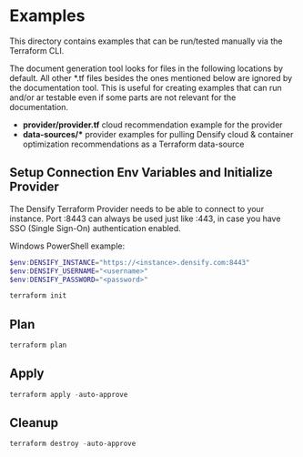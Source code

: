 # Examples

This directory contains examples that can be run/tested manually via the Terraform CLI.

The document generation tool looks for files in the following locations by default. All other *.tf files besides the ones mentioned below are ignored by the documentation tool. This is useful for creating examples that can run and/or ar testable even if some parts are not relevant for the documentation.

* **provider/provider.tf** cloud recommendation example for the provider
* **data-sources/\*** provider examples for pulling Densify cloud & container optimization recommendations as a Terraform data-source


## Setup Connection Env Variables and Initialize Provider

The Densify Terraform Provider needs to be able to connect to your instance. Port :8443 can always be used just like :443, in case you have SSO (Single Sign-On) authentication enabled.

Windows PowerShell example:
```ps1
$env:DENSIFY_INSTANCE="https://<instance>.densify.com:8443"
$env:DENSIFY_USERNAME="<username>"
$env:DENSIFY_PASSWORD="<password>"

terraform init
```

## Plan

```ps1
terraform plan
```

## Apply

```ps1
terraform apply -auto-approve
```

## Cleanup

```ps1
terraform destroy -auto-approve
```
